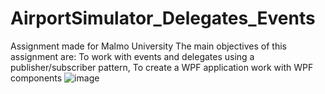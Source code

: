 # AirportSimulator_Delegates_Events
Assignment made for Malmo University
The main objectives of this assignment are:
To work with events and delegates using a publisher/subscriber pattern,
To create a WPF application work with WPF components
![image](https://github.com/GitMalmoer/AirportSimulator_Delegates_Events/assets/113827015/e7fe4148-0178-4bd8-81c2-9b7366418859)

